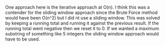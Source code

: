 One approach here is the iterative approach at O(n). 
I think this was a contender for the sliding window approach since the Brute Force method would have been O(n^2) but I did nt use a sliding window.
This was solved by keeping a running total and running it against the previous result. If the running total went negative then we reset it to 0.
If we wanted a maximum substring of something like 5 integers the sliding window approach would have to be used. 

